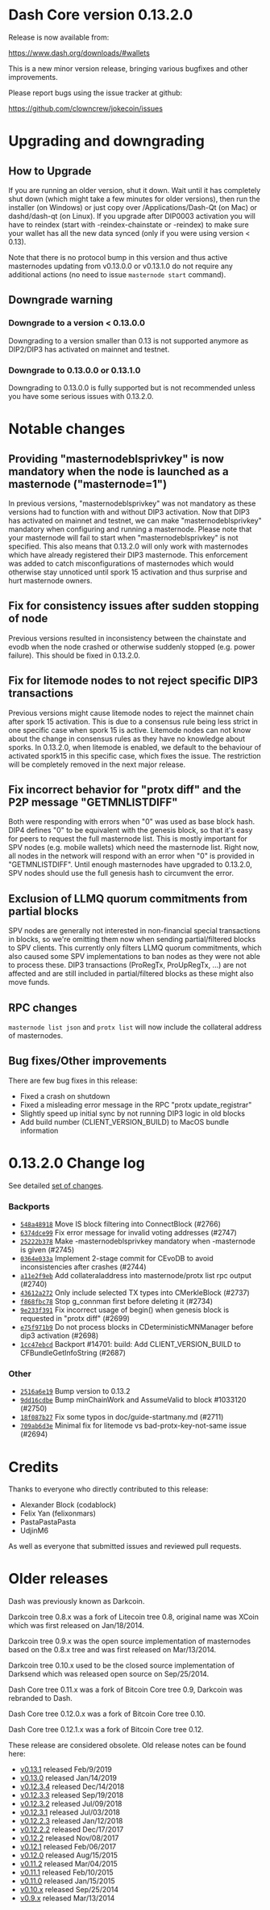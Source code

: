 Dash Core version 0.13.2.0
==========================

Release is now available from:

  <https://www.dash.org/downloads/#wallets>

This is a new minor version release, bringing various bugfixes and other improvements.

Please report bugs using the issue tracker at github:

  <https://github.com/clowncrew/jokecoin/issues>


Upgrading and downgrading
=========================

How to Upgrade
--------------

If you are running an older version, shut it down. Wait until it has completely
shut down (which might take a few minutes for older versions), then run the
installer (on Windows) or just copy over /Applications/Dash-Qt (on Mac) or
dashd/dash-qt (on Linux). If you upgrade after DIP0003 activation you will
have to reindex (start with -reindex-chainstate or -reindex) to make sure
your wallet has all the new data synced (only if you were using version < 0.13).

Note that there is no protocol bump in this version and thus active masternodes
updating from v0.13.0.0 or v0.13.1.0 do not require any additional actions (no need to issue
`masternode start` command).

Downgrade warning
-----------------

### Downgrade to a version < 0.13.0.0

Downgrading to a version smaller than 0.13 is not supported anymore as DIP2/DIP3 has activated
on mainnet and testnet.

### Downgrade to 0.13.0.0 or 0.13.1.0

Downgrading to 0.13.0.0 is fully supported but is not recommended unless you have some serious issues with 0.13.2.0.

Notable changes
===============

Providing "masternodeblsprivkey" is now mandatory when the node is launched as a masternode ("masternode=1")
------------------------------------------------------------------------
In previous versions, "masternodeblsprivkey" was not mandatory as these versions had to function with and without DIP3
activation. Now that DIP3 has activated on mainnet and testnet, we can make "masternodeblsprivkey" mandatory when
configuring and running a masternode. Please note that your masternode will fail to start when "masternodeblsprivkey"
is not specified. This also means that 0.13.2.0 will only work with masternodes which have already registered their
DIP3 masternode. This enforcement was added to catch misconfigurations of masternodes which would otherwise stay
unnoticed until spork 15 activation and thus surprise and hurt masternode owners.

Fix for consistency issues after sudden stopping of node
--------------------------------------------------------
Previous versions resulted in inconsistency between the chainstate and evodb when the node crashed or otherwise suddenly
stopped (e.g. power failure). This should be fixed in 0.13.2.0. 

Fix for litemode nodes to not reject specific DIP3 transactions
---------------------------------------------------------------
Previous versions might cause litemode nodes to reject the mainnet chain after spork 15 activation. This is due to a
consensus rule being less strict in one specific case when spork 15 is active. Litemode nodes can not know about the
change in consensus rules as they have no knowledge about sporks. In 0.13.2.0, when litemode is enabled, we default to the
behaviour of activated spork15 in this specific case, which fixes the issue. The restriction will be completely removed
in the next major release.

Fix incorrect behavior for "protx diff" and the P2P message "GETMNLISTDIFF"
---------------------------------------------------------------------------
Both were responding with errors when "0" was used as base block hash. DIP4 defines "0" to be equivalent with the
genesis block, so that it's easy for peers to request the full masternode list.
This is mostly important for SPV nodes (e.g. mobile wallets) which need the masternode list. Right now, all nodes in
the network will respond with an error when "0" is provided in  "GETMNLISTDIFF". Until enough masternodes have upgraded
to 0.13.2.0, SPV nodes should use the full genesis hash to circumvent the error.

Exclusion of LLMQ quorum commitments from partial blocks
--------------------------------------------------------
SPV nodes are generally not interested in non-financial special transactions in blocks, so we're omitting them now when
sending partial/filtered blocks to SPV clients. This currently only filters LLMQ quorum commitments, which also caused
some SPV implementations to ban nodes as they were not able to process these. DIP3 transactions (ProRegTx, ProUpRegTx, ...)
are not affected and are still included in partial/filtered blocks as these might also move funds. 

RPC changes
-----------
`masternode list json` and `protx list` will now include the collateral address of masternodes.

Bug fixes/Other improvements
----------------------------
There are few bug fixes in this release:
- Fixed a crash on shutdown
- Fixed a misleading error message in the RPC "protx update_registrar"  
- Slightly speed up initial sync by not running DIP3 logic in old blocks
- Add build number (CLIENT_VERSION_BUILD) to MacOS bundle information 

 0.13.2.0 Change log
===================

See detailed [set of changes](https://github.com/clowncrew/jokecoin/compare/v0.13.1.0...clowncrew:v0.13.2.0).

### Backports

- [`548a48918`](https://github.com/clowncrew/jokecoin/commit/548a48918) Move IS block filtering into ConnectBlock (#2766)
- [`6374dce99`](https://github.com/clowncrew/jokecoin/commit/6374dce99) Fix error message for invalid voting addresses (#2747)
- [`25222b378`](https://github.com/clowncrew/jokecoin/commit/25222b378) Make -masternodeblsprivkey mandatory when -masternode is given (#2745)
- [`0364e033a`](https://github.com/clowncrew/jokecoin/commit/0364e033a) Implement 2-stage commit for CEvoDB to avoid inconsistencies after crashes (#2744)
- [`a11e2f9eb`](https://github.com/clowncrew/jokecoin/commit/a11e2f9eb) Add collateraladdress into masternode/protx list rpc output (#2740)
- [`43612a272`](https://github.com/clowncrew/jokecoin/commit/43612a272) Only include selected TX types into CMerkleBlock (#2737)
- [`f868fbc78`](https://github.com/clowncrew/jokecoin/commit/f868fbc78) Stop g_connman first before deleting it (#2734)
- [`9e233f391`](https://github.com/clowncrew/jokecoin/commit/9e233f391) Fix incorrect usage of begin() when genesis block is requested in "protx diff" (#2699)
- [`e75f971b9`](https://github.com/clowncrew/jokecoin/commit/e75f971b9) Do not process blocks in CDeterministicMNManager before dip3 activation (#2698)
- [`1cc47ebcd`](https://github.com/clowncrew/jokecoin/commit/1cc47ebcd) Backport #14701: build: Add CLIENT_VERSION_BUILD to CFBundleGetInfoString (#2687)

### Other

- [`2516a6e19`](https://github.com/clowncrew/jokecoin/commit/2516a6e19) Bump version to 0.13.2
- [`9dd16cdbe`](https://github.com/clowncrew/jokecoin/commit/9dd16cdbe) Bump minChainWork and AssumeValid to block #1033120 (#2750)
- [`18f087b27`](https://github.com/clowncrew/jokecoin/commit/18f087b27) Fix some typos in doc/guide-startmany.md (#2711)
- [`709ab6d3e`](https://github.com/clowncrew/jokecoin/commit/709ab6d3e) Minimal fix for litemode vs bad-protx-key-not-same issue (#2694)

Credits
=======

Thanks to everyone who directly contributed to this release:

- Alexander Block (codablock)
- Felix Yan (felixonmars)
- PastaPastaPasta
- UdjinM6

As well as everyone that submitted issues and reviewed pull requests.

Older releases
==============

Dash was previously known as Darkcoin.

Darkcoin tree 0.8.x was a fork of Litecoin tree 0.8, original name was XCoin
which was first released on Jan/18/2014.

Darkcoin tree 0.9.x was the open source implementation of masternodes based on
the 0.8.x tree and was first released on Mar/13/2014.

Darkcoin tree 0.10.x used to be the closed source implementation of Darksend
which was released open source on Sep/25/2014.

Dash Core tree 0.11.x was a fork of Bitcoin Core tree 0.9,
Darkcoin was rebranded to Dash.

Dash Core tree 0.12.0.x was a fork of Bitcoin Core tree 0.10.

Dash Core tree 0.12.1.x was a fork of Bitcoin Core tree 0.12.

These release are considered obsolete. Old release notes can be found here:

- [v0.13.1](https://github.com/clowncrew/jokecoin/blob/master/doc/release-notes/dash/release-notes-0.13.1.md) released Feb/9/2019
- [v0.13.0](https://github.com/clowncrew/jokecoin/blob/master/doc/release-notes/dash/release-notes-0.13.0.md) released Jan/14/2019
- [v0.12.3.4](https://github.com/clowncrew/jokecoin/blob/master/doc/release-notes/dash/release-notes-0.12.3.4.md) released Dec/14/2018
- [v0.12.3.3](https://github.com/clowncrew/jokecoin/blob/master/doc/release-notes/dash/release-notes-0.12.3.3.md) released Sep/19/2018
- [v0.12.3.2](https://github.com/clowncrew/jokecoin/blob/master/doc/release-notes/dash/release-notes-0.12.3.2.md) released Jul/09/2018
- [v0.12.3.1](https://github.com/clowncrew/jokecoin/blob/master/doc/release-notes/dash/release-notes-0.12.3.1.md) released Jul/03/2018
- [v0.12.2.3](https://github.com/clowncrew/jokecoin/blob/master/doc/release-notes/dash/release-notes-0.12.2.3.md) released Jan/12/2018
- [v0.12.2.2](https://github.com/clowncrew/jokecoin/blob/master/doc/release-notes/dash/release-notes-0.12.2.2.md) released Dec/17/2017
- [v0.12.2](https://github.com/clowncrew/jokecoin/blob/master/doc/release-notes/dash/release-notes-0.12.2.md) released Nov/08/2017
- [v0.12.1](https://github.com/clowncrew/jokecoin/blob/master/doc/release-notes/dash/release-notes-0.12.1.md) released Feb/06/2017
- [v0.12.0](https://github.com/clowncrew/jokecoin/blob/master/doc/release-notes/dash/release-notes-0.12.0.md) released Aug/15/2015
- [v0.11.2](https://github.com/clowncrew/jokecoin/blob/master/doc/release-notes/dash/release-notes-0.11.2.md) released Mar/04/2015
- [v0.11.1](https://github.com/clowncrew/jokecoin/blob/master/doc/release-notes/dash/release-notes-0.11.1.md) released Feb/10/2015
- [v0.11.0](https://github.com/clowncrew/jokecoin/blob/master/doc/release-notes/dash/release-notes-0.11.0.md) released Jan/15/2015
- [v0.10.x](https://github.com/clowncrew/jokecoin/blob/master/doc/release-notes/dash/release-notes-0.10.0.md) released Sep/25/2014
- [v0.9.x](https://github.com/clowncrew/jokecoin/blob/master/doc/release-notes/dash/release-notes-0.9.0.md) released Mar/13/2014

